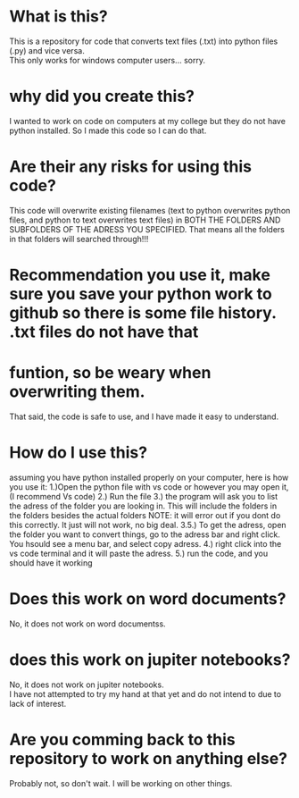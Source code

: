 # What is this?
This is a repository for code that converts text files (.txt) into python files (.py) and vice versa.  
This only works for windows computer users... sorry.
# why did you create this?
I wanted to work on code on computers at my college but they do not have python installed.  So I made
this code so I can do that.
# Are their any risks for using this code?
This code will overwrite existing filenames (text to python overwrites python files, and python to text overwrites text files)
in BOTH THE FOLDERS AND SUBFOLDERS OF THE ADRESS YOU SPECIFIED.  That means all the folders in that folders will searched through!!!
# Recommendation you use it, make sure you save your python work to github so there is some file history.  .txt files do not have that 
# funtion, so be weary when overwriting them.

That said, the code is safe to use, and I have made it easy to understand.
# How do I use this?
assuming you have python installed properly on your computer, here is how you use it:
1.)Open the python file with vs code or however you may open it, (I recommend Vs code)
2.) Run the file
3.) the program will ask you to list the adress of the folder you are looking in.  This will include the folders in the folders besides the actual folders
  NOTE: it will error out if you dont do this correctly.  It just will not work, no big deal.
3.5.) To get the adress, open the folder you want to convert things, go to the adress bar and right click.  You hsould see a menu bar, and select copy adress.
4.) right click into the vs code terminal and it will paste the adress.
5.) run the code, and you should have it working

# Does this work on word documents?
No, it does not work on word documentss.
# does this work on jupiter notebooks?
No, it does not work on jupiter notebooks.  
I have not attempted to try my hand at that yet and do not intend to due to lack of interest.
# Are you comming back to this repository to work on anything else?
Probably not, so don't wait.  I will be working on other things.
